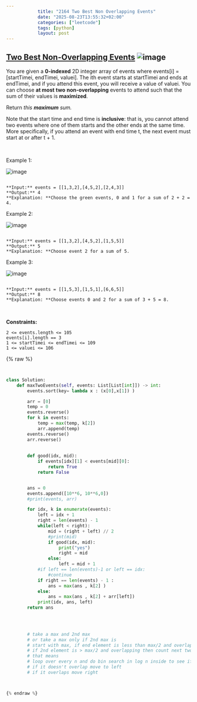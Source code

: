 ```yaml
---
            title: "2164 Two Best Non Overlapping Events"
            date: "2025-08-23T13:55:32+02:00"
            categories: ["leetcode"]
            tags: [python]
            layout: post
---
```

            
## [Two Best Non-Overlapping Events](https://leetcode.com/problems/two-best-non-overlapping-events) ![image](https://img.shields.io/badge/Difficulty-Medium-orange)

You are given a **0-indexed** 2D integer array of events where events[i] = [startTimei, endTimei, valuei]. The ith event starts at startTimei and ends at endTimei, and if you attend this event, you will receive a value of valuei. You can choose **at most** **two** **non-overlapping** events to attend such that the sum of their values is **maximized**.

Return *this **maximum** sum.*

Note that the start time and end time is **inclusive**: that is, you cannot attend two events where one of them starts and the other ends at the same time. More specifically, if you attend an event with end time t, the next event must start at or after t + 1.

 

Example 1:

![image](https://assets.leetcode.com/uploads/2021/09/21/picture5.png)
```

**Input:** events = [[1,3,2],[4,5,2],[2,4,3]]
**Output:** 4
**Explanation: **Choose the green events, 0 and 1 for a sum of 2 + 2 = 4.

```

Example 2:

![image](https://assets.leetcode.com/uploads/2021/09/21/picture1.png)
```

**Input:** events = [[1,3,2],[4,5,2],[1,5,5]]
**Output:** 5
**Explanation: **Choose event 2 for a sum of 5.

```

Example 3:

![image](https://assets.leetcode.com/uploads/2021/09/21/picture3.png)
```

**Input:** events = [[1,5,3],[1,5,1],[6,6,5]]
**Output:** 8
**Explanation: **Choose events 0 and 2 for a sum of 3 + 5 = 8.
```

 

**Constraints:**

	2 <= events.length <= 105
	events[i].length == 3
	1 <= startTimei <= endTimei <= 109
	1 <= valuei <= 106

{% raw %}


```python


class Solution:
    def maxTwoEvents(self, events: List[List[int]]) -> int:
        events.sort(key= lambda x : (x[0],x[1]) )

        arr = [0]
        temp = 0
        events.reverse()
        for k in events:
            temp = max(temp, k[2])
            arr.append(temp)
        events.reverse()
        arr.reverse()
        
        
        def good(idx, mid):
            if events[idx][1] < events[mid][0]:
                return True
            return False


        ans = 0
        events.append([10**6, 10**6,0])
        #print(events, arr)

        for idx, k in enumerate(events):
            left = idx + 1
            right = len(events) - 1
            while(left < right):
                mid = (right + left) // 2
                #print(mid)
                if good(idx, mid):
                    print("yes")
                    right = mid
                else:
                    left = mid + 1
            #if left == len(events)-1 or left == idx:
                #continue
            if right == len(events) - 1 :
                ans = max(ans , k[2] )
            else:
                ans = max(ans , k[2] + arr[left])
            print(idx, ans, left)
        return ans
            
        


        # take a max and 2nd max
        # or take a max only if 2nd max is
        # start with max, if end element is less than max/2 and overlapping then we cannot find 2 elements that sum to max so ans
        # if 2nd element is > max/2 and overlapping then count next two elements if we missed two elements
        # that means 
        # loop over every n and do bin search in log n inside to see if this overlaps 
        # if it doesn't overlap move to left 
        # if it overlaps move right



{% endraw %}
```
